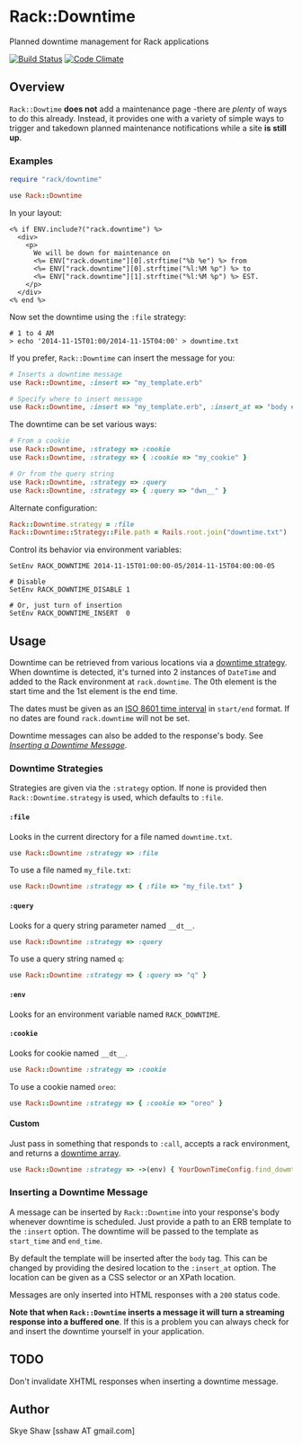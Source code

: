 # Rack::Downtime

Planned downtime management for Rack applications

[![Build Status](https://travis-ci.org/sshaw/rack-downtime.svg?branch=master)](https://travis-ci.org/sshaw/rack-dowmtime)
[![Code Climate](https://codeclimate.com/github/sshaw/rack-downtime/badges/gpa.svg)](https://codeclimate.com/github/sshaw/rack-downtime)

## Overview

`Rack::Dowtime` **does not** add a maintenance page -there are *plenty* of ways to do this already. Instead,
it provides one with a variety of simple ways to trigger and takedown planned maintenance notifications while a site
**is still up**.

### Examples

```ruby
require "rack/downtime"

use Rack::Downtime
```

In your layout:

```erb
<% if ENV.include?("rack.downtime") %>
  <div>
    <p>
      We will be down for maintenance on
      <%= ENV["rack.downtime"][0].strftime("%b %e") %> from
	  <%= ENV["rack.downtime"][0].strftime("%l:%M %p") %> to
	  <%= ENV["rack.downtime"][1].strftime("%l:%M %p") %> EST.
	</p>
  </div>
<% end %>
```

Now set the downtime using the `:file` strategy:

```
# 1 to 4 AM
> echo '2014-11-15T01:00/2014-11-15T04:00' > downtime.txt
```

If you prefer, `Rack::Downtime` can insert the message for you:

```ruby
# Inserts a downtime message
use Rack::Downtime, :insert => "my_template.erb"

# Specify where to insert message
use Rack::Downtime, :insert => "my_template.erb", :insert_at => "body #container"
```

The downtime can be set various ways:

```ruby
# From a cookie
use Rack::Downtime, :strategy => :cookie
use Rack::Downtime, :strategy => { :cookie => "my_cookie" }

# Or from the query string
use Rack::Downtime, :strategy => :query
use Rack::Downtime, :strategy => { :query => "dwn__" }
```

Alternate configuration:

```ruby
Rack::Downtime.strategy = :file
Rack::Downtime::Strategy::File.path = Rails.root.join("downtime.txt")
```

Control its behavior via environment variables:

```
SetEnv RACK_DOWNTIME 2014-11-15T01:00:00-05/2014-11-15T04:00:00-05

# Disable
SetEnv RACK_DOWNTIME_DISABLE 1

# Or, just turn of insertion
SetEnv RACK_DOWNTIME_INSERT  0
```

## Usage

Downtime can be retrieved from various locations via a [downtime strategy](#downtime-strategies). When downtime is detected,
it's turned into 2 instances of `DateTime` and added to the Rack environment at `rack.downtime`. The 0th
element is the start time and the 1st element is the end time.

The dates must be given as an [ISO 8601 time interval](https://en.wikipedia.org/wiki/ISO_8601#Time_intervals)
in `start/end` format. If no dates are found `rack.downtime` will not be set.

Downtime messages can also be added to the response's body. See *[Inserting a Downtime Message](#inserting-a-downtime-message)*.

### Downtime Strategies

Strategies are given via the `:strategy` option. If none is provided then `Rack::Downtime.strategy`
is used, which defaults to `:file`.

#### `:file`

Looks in the current directory for a file named `downtime.txt`. 

```ruby
use Rack::Downtime :strategy => :file
```

To use a file named `my_file.txt`:

```ruby
use Rack::Downtime :strategy => { :file => "my_file.txt" }
```

#### `:query`

Looks for a query string parameter named `__dt__`.

```ruby
use Rack::Downtime :strategy => :query
```

To use a query string named `q`:

```ruby
use Rack::Downtime :strategy => { :query => "q" }
```

#### `:env`

Looks for an environment variable named `RACK_DOWNTIME`.

#### `:cookie`

Looks for cookie named `__dt__`.

```ruby
use Rack::Downtime :strategy => :cookie
```
To use a cookie named `oreo`:

```ruby
use Rack::Downtime :strategy => { :cookie => "oreo" }
```

#### Custom

Just pass in something that responds to `:call`, accepts a rack environment, and returns a [downtime array](#usage).

```ruby
use Rack::Downtime :strategy => ->(env) { YourDownTimeConfig.find_dowmtime }
```

### Inserting a Downtime Message

A message can be inserted by `Rack::Downtime` into your response's body whenever downtime is scheduled.
Just provide a path to an ERB template to the `:insert` option. The downtime will be passed to the template
as `start_time` and `end_time`.

By default the template will be inserted after the `body` tag. This can be changed by providing the
desired location to the `:insert_at` option. The location can be given as a CSS selector or an XPath location.

Messages are only inserted into HTML responses with a `200` status code.

**Note that when `Rack::Downtime` inserts a message it will turn a streaming response into a buffered one**.
If this is a problem you can always check for and insert the downtime yourself in your application.

## TODO

Don't invalidate XHTML responses when inserting a downtime message.

## Author

Skye Shaw [sshaw AT gmail.com]
